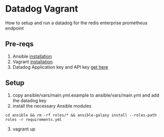 # Datadog Vagrant

How to setup and run a datadog for the redis enterprise prometheus endpoint

## Pre-reqs
1) Ansible [installation](https://docs.ansible.com/ansible/latest/installation_guide/intro_installation.html)
2) Vagrant [installation](https://www.vagrantup.com/downloads.html)
3) Datadog Application key and API key [get here](https://app.datadoghq.com/account/settings)

## Setup

1) copy ansible/vars/main.yml.example to ansible/vars/main.yml and add the datadog key
2) install the necessary Ansible modules
```
cd ansible && rm -rf roles/* && ansible-galaxy install --roles-path roles -r requirements.yml
```
3) vagrant up
